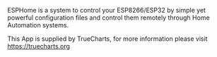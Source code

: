 

ESPHome is a system to control your ESP8266/ESP32 by simple yet powerful configuration files and control them remotely through Home Automation systems.

This App is supplied by TrueCharts, for more information please visit https://truecharts.org
